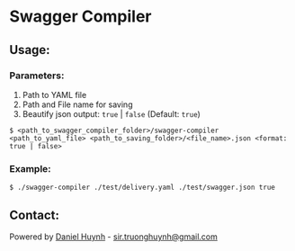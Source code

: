 # Swagger Compiler
## Usage:
### Parameters:
1. Path to YAML file
2. Path and File name for saving
3. Beautify json output: `true` | `false` (Default: `true`)
```
$ <path_to_swagger_compiler_folder>/swagger-compiler <path_to_yaml_file> <path_to_saving_folder>/<file_name>.json <format: true | false>
```
### Example:
```
$ ./swagger-compiler ./test/delivery.yaml ./test/swagger.json true
```
## Contact:
Powered by [Daniel Huynh](https://www.linkedin.com/in/huynh-nhat-truong/) - [sir.truonghuynh@gmail.com](mailto:sir.truonghuynh@gmail.com)